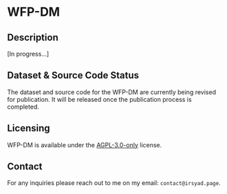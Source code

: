 # WFP-DM


## Description
[In progress...]


## Dataset & Source Code Status
The dataset and source code for the WFP-DM are currently being revised for publication. It will be released once the publication process is completed.


## Licensing
WFP-DM is available under the [AGPL-3.0-only](LICENSE) license.


## Contact
For any inquiries please reach out to me on my email: `contact@irsyad.page`.

